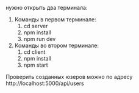 нужно открыть два терминала:
1) Команды в первом терминале:
    1. cd server
    2. npm install
    3. npm run dev
2) Команды во втором терминале:
    1. cd client
    2. npm install
    3. npm start

Проверить созданных юзеров можно по адресу http://localhost:5000/api/users
